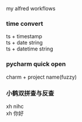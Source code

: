my alfred workflows 


### time convert

ts + timestamp  
ts + date string  
ts + datetime string   


### pycharm quick open
charm + project name(fuzzy)  


### 小鹤双拼查与反查
xh nihc  
xh 你好  
